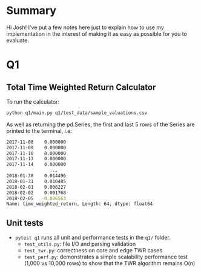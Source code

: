 # Summary
Hi Josh! I've put a few notes here just to explain how to use my implementation in the interest of making it as easy as possible for you to evaluate.

# Q1

## Total Time Weighted Return Calculator

To run the calculator:

```bash
python q1/main.py q1/test_data/sample_valuations.csv
```

As well as returning the pd.Series, the first and last 5 rows of the Series are printed to the terminal, i.e:

``` bash
2017-11-08    0.000000
2017-11-09    0.000000
2017-11-10    0.000000
2017-11-13    0.000000
2017-11-14    0.000000
                ...   
2018-01-30    0.014496
2018-01-31    0.010485
2018-02-01    0.006227
2018-02-02    0.001768
2018-02-05   -0.006563
Name: time_weighted_return, Length: 64, dtype: float64
```


## Unit tests

- `pytest q1` runs all unit and performance tests in the `q1/` folder.  
  - `test_utils.py`: file I/O and parsing validation  
  - `test_twr.py`: correctness on core and edge TWR cases  
  - `test_perf.py`: demonstrates a simple scalability performance test (1,000 vs 10,000 rows) to show that the TWR algorithm remains O(n)